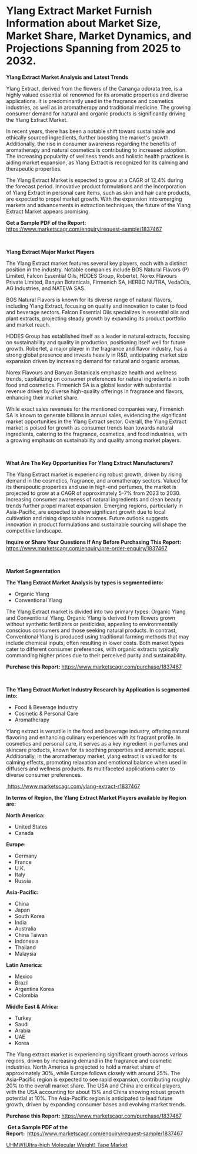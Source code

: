 <p><h1>Ylang Extract Market Furnish Information about Market Size, Market Share, Market Dynamics, and Projections Spanning from 2025 to 2032.</h1></p><p><strong>Ylang Extract Market Analysis and Latest Trends</strong></p>
<p><p>Ylang Extract, derived from the flowers of the Cananga odorata tree, is a highly valued essential oil renowned for its aromatic properties and diverse applications. It is predominantly used in the fragrance and cosmetics industries, as well as in aromatherapy and traditional medicine. The growing consumer demand for natural and organic products is significantly driving the Ylang Extract Market. </p><p>In recent years, there has been a notable shift toward sustainable and ethically sourced ingredients, further boosting the market's growth. Additionally, the rise in consumer awareness regarding the benefits of aromatherapy and natural cosmetics is contributing to increased adoption. The increasing popularity of wellness trends and holistic health practices is aiding market expansion, as Ylang Extract is recognized for its calming and therapeutic properties. </p><p>The Ylang Extract Market is expected to grow at a CAGR of 12.4% during the forecast period. Innovative product formulations and the incorporation of Ylang Extract in personal care items, such as skin and hair care products, are expected to propel market growth. With the expansion into emerging markets and advancements in extraction techniques, the future of the Ylang Extract Market appears promising.</p></p>
<p><strong>Get a Sample PDF of the Report:&nbsp;</strong> <a href="https://www.marketscagr.com/enquiry/request-sample/1837467?utm_campaign=3001&utm_medium=2&utm_source=Github&utm_content=ia&utm_term=03042025&utm_id=ylang-extract">https://www.marketscagr.com/enquiry/request-sample/1837467</a></p>
<p>&nbsp;</p>
<p><strong>Ylang Extract Major Market Players</strong></p>
<p><p>The Ylang Extract market features several key players, each with a distinct position in the industry. Notable companies include BOS Natural Flavors (P) Limited, Falcon Essential Oils, HDDES Group, Robertet, Norex Flavours Private Limited, Banyan Botanicals, Firmenich SA, HERBO NUTRA, VedaOils, AG Industries, and NATEVA SAS. </p><p>BOS Natural Flavors is known for its diverse range of natural flavors, including Ylang Extract, focusing on quality and innovation to cater to food and beverage sectors. Falcon Essential Oils specializes in essential oils and plant extracts, projecting steady growth by expanding its product portfolio and market reach.</p><p>HDDES Group has established itself as a leader in natural extracts, focusing on sustainability and quality in production, positioning itself well for future growth. Robertet, a major player in the fragrance and flavor industry, has a strong global presence and invests heavily in R&D, anticipating market size expansion driven by increasing demand for natural and organic aromas.</p><p>Norex Flavours and Banyan Botanicals emphasize health and wellness trends, capitalizing on consumer preferences for natural ingredients in both food and cosmetics. Firmenich SA is a global leader with substantial revenue driven by diverse high-quality offerings in fragrance and flavors, enhancing their market share.</p><p>While exact sales revenues for the mentioned companies vary, Firmenich SA is known to generate billions in annual sales, evidencing the significant market opportunities in the Ylang Extract sector. Overall, the Ylang Extract market is poised for growth as consumer trends lean towards natural ingredients, catering to the fragrance, cosmetics, and food industries, with a growing emphasis on sustainability and quality among market players.</p></p>
<p>&nbsp;</p>
<p><strong>What Are The Key Opportunities For Ylang Extract Manufacturers?</strong></p>
<p><p>The Ylang Extract market is experiencing robust growth, driven by rising demand in the cosmetics, fragrance, and aromatherapy sectors. Valued for its therapeutic properties and use in high-end perfumes, the market is projected to grow at a CAGR of approximately 5-7% from 2023 to 2030. Increasing consumer awareness of natural ingredients and clean beauty trends further propel market expansion. Emerging regions, particularly in Asia-Pacific, are expected to show significant growth due to local cultivation and rising disposable incomes. Future outlook suggests innovation in product formulations and sustainable sourcing will shape the competitive landscape.</p></p>
<p><strong>Inquire or Share Your Questions If Any Before Purchasing This Report:</strong> <a href="https://www.marketscagr.com/enquiry/pre-order-enquiry/1837467?utm_campaign=3001&utm_medium=2&utm_source=Github&utm_content=ia&utm_term=03042025&utm_id=ylang-extract">https://www.marketscagr.com/enquiry/pre-order-enquiry/1837467</a></p>
<p>&nbsp;</p>
<p><strong>Market Segmentation</strong></p>
<p><strong>The Ylang Extract Market Analysis by types is segmented into:</strong></p>
<p><ul><li>Organic Ylang</li><li>Conventional Ylang</li></ul></p>
<p><p>The Ylang Extract market is divided into two primary types: Organic Ylang and Conventional Ylang. Organic Ylang is derived from flowers grown without synthetic fertilizers or pesticides, appealing to environmentally conscious consumers and those seeking natural products. In contrast, Conventional Ylang is produced using traditional farming methods that may include chemical inputs, often resulting in lower costs. Both market types cater to different consumer preferences, with organic extracts typically commanding higher prices due to their perceived purity and sustainability.</p></p>
<p><strong>Purchase this Report:&nbsp;</strong><a href="https://www.marketscagr.com/purchase/1837467?utm_campaign=3001&utm_medium=2&utm_source=Github&utm_content=ia&utm_term=03042025&utm_id=ylang-extract">https://www.marketscagr.com/purchase/1837467</a></p>
<p>&nbsp;</p>
<p><strong>The Ylang Extract Market Industry Research by Application is segmented into:</strong></p>
<p><ul><li>Food & Beverage Industry</li><li>Cosmetic & Personal Care</li><li>Aromatherapy</li></ul></p>
<p><p>Ylang extract is versatile in the food and beverage industry, offering natural flavoring and enhancing culinary experiences with its fragrant profile. In cosmetics and personal care, it serves as a key ingredient in perfumes and skincare products, known for its soothing properties and aromatic appeal. Additionally, in the aromatherapy market, ylang extract is valued for its calming effects, promoting relaxation and emotional balance when used in diffusers and wellness products. Its multifaceted applications cater to diverse consumer preferences.</p></p>
<p><a href="https://www.marketscagr.com/ylang-extract-r1837467?utm_campaign=3001&utm_medium=2&utm_source=Github&utm_content=ia&utm_term=03042025&utm_id=ylang-extract">&nbsp;https://www.marketscagr.com/ylang-extract-r1837467</a></p>
<p><strong>In terms of Region, the Ylang Extract Market Players available by Region are:</strong></p>
<p>
    <p> <strong> North America: </strong>
        <ul>
            <li>United States</li>
            <li>Canada</li>
        </ul>
        </p> 
    <p> <strong> Europe: </strong>
        <ul>
            <li>Germany</li>
            <li>France</li>
            <li>U.K.</li>
            <li>Italy</li>
            <li>Russia</li>
        </ul>
        </p> 
    <p> <strong> Asia-Pacific: </strong>
        <ul>
            <li>China</li>
            <li>Japan</li>
            <li>South Korea</li>
            <li>India</li>
            <li>Australia</li>
            <li>China Taiwan</li>
            <li>Indonesia</li>
            <li>Thailand</li>
            <li>Malaysia</li>
        </ul>
        </p> 
    <p> <strong> Latin America: </strong>
        <ul>
            <li>Mexico</li>
            <li>Brazil</li>
            <li>Argentina Korea</li>
            <li>Colombia</li>
        </ul>
        </p> 
    <p> <strong> Middle East & Africa: </strong>
        <ul>
            <li>Turkey</li>
            <li>Saudi</li>
            <li>Arabia</li>
            <li>UAE</li>
            <li>Korea</li>
        </ul>
    </p>
    </p>
<p><p>The Ylang extract market is experiencing significant growth across various regions, driven by increasing demand in the fragrance and cosmetic industries. North America is projected to hold a market share of approximately 30%, while Europe follows closely with around 25%. The Asia-Pacific region is expected to see rapid expansion, contributing roughly 20% to the overall market share. The USA and China are critical players, with the USA accounting for about 15% and China showing robust growth potential at 10%. The Asia-Pacific region is anticipated to lead future growth, driven by expanding consumer bases and evolving market trends.</p></p>
<p><strong>Purchase this Report: </strong><a href="https://www.marketscagr.com/purchase/1837467?utm_campaign=3001&utm_medium=2&utm_source=Github&utm_content=ia&utm_term=03042025&utm_id=ylang-extract">https://www.marketscagr.com/purchase/1837467</a></p>
<p>&nbsp;<strong>Get a Sample PDF of the Report:&nbsp;&nbsp;</strong><a href="https://www.marketscagr.com/enquiry/request-sample/1837467?utm_campaign=3001&utm_medium=2&utm_source=Github&utm_content=ia&utm_term=03042025&utm_id=ylang-extract">https://www.marketscagr.com/enquiry/request-sample/1837467</a></p>
<p><strong></strong></p>
<p><p><a href="https://github.com/aidelndasse/Market-Research-Report-List-1/blob/main/uhmwultra-high-molecular-weight-tape-market.md?utm_campaign=3001&utm_medium=2&utm_source=Github&utm_content=ia&utm_term=03042025&utm_id=ylang-extract">UHMW(Ultra-high Molecular Weight) Tape Market</a></p></p>